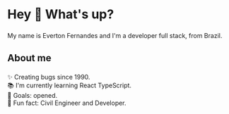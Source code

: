 <h1 align="left">Hey 👋 What's up?</h1>

###

<p align="left">My name is Everton Fernandes and I'm a developer full stack, from Brazil.</p>

###

<h2 align="left">About me</h2>

###

<p align="left">✨ Creating bugs since 1990.<br>📚 I'm currently learning React TypeScript.<br>🎯 Goals: opened.<br>🎲 Fun fact: Civil Engineer and Developer.</p>

###


<!--
**Everton-Fernandes/Everton-Fernandes** is a ✨ _special_ ✨ repository because its `README.md` (this file) appears on your GitHub profile.

Here are some ideas to get you started:

- 🔭 I’m currently working on ...
- 🌱 I’m currently learning ...
- 👯 I’m looking to collaborate on ...
- 🤔 I’m looking for help with ...
- 💬 Ask me about ...
- 📫 How to reach me: ...
- 😄 Pronouns: ...
- ⚡ Fun fact: ...
-->
